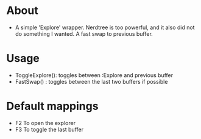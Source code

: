 # About
- A simple 'Explore' wrapper. Nerdtree is too powerful, and it also did not do something I wanted. A fast swap to previous buffer.
  
# Usage
- ToggleExplore(): toggles between :Explore and previous buffer
- FastSwap() : toggles between the last two buffers if possible
  
# Default mappings
- F2 To open the explorer
- F3 To toggle the last buffer
